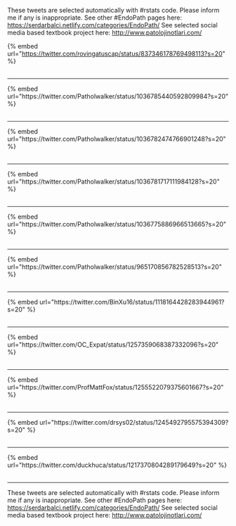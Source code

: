 

These tweets are selected automatically with #rstats code. Please inform me if any is inappropriate.
See other #EndoPath pages here: https://serdarbalci.netlify.com/categories/EndoPath/ 
See selected social media based textbook project here: http://www.patolojinotlari.com/

{% embed url="https://twitter.com/rovingatuscap/status/837346178769498113?s=20" %}<br>
<br>
<hr>
{% embed url="https://twitter.com/Patholwalker/status/1036785440592809984?s=20" %}<br>
<br>
<hr>
{% embed url="https://twitter.com/Patholwalker/status/1036782474766901248?s=20" %}<br>
<br>
<hr>
{% embed url="https://twitter.com/Patholwalker/status/1036781717111984128?s=20" %}<br>
<br>
<hr>
{% embed url="https://twitter.com/Patholwalker/status/1036775886966513665?s=20" %}<br>
<br>
<hr>
{% embed url="https://twitter.com/Patholwalker/status/965170856782528513?s=20" %}<br>
<br>
<hr>
{% embed url="https://twitter.com/BinXu16/status/1118164428283944961?s=20" %}<br>
<br>
<hr>
{% embed url="https://twitter.com/OC_Expat/status/1257359068387332096?s=20" %}<br>
<br>
<hr>
{% embed url="https://twitter.com/ProfMattFox/status/1255522079375601667?s=20" %}<br>
<br>
<hr>
{% embed url="https://twitter.com/drsys02/status/1245492795575394309?s=20" %}<br>
<br>
<hr>
{% embed url="https://twitter.com/duckhuca/status/1217370804289179649?s=20" %}<br>
<br>
<hr>


These tweets are selected automatically with #rstats code. Please inform me if any is inappropriate.
See other #EndoPath pages here: https://serdarbalci.netlify.com/categories/EndoPath/ 
See selected social media based textbook project here: http://www.patolojinotlari.com/
